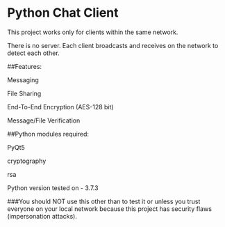 # Python Chat Client

This project works only for clients within the same network.

There is no server. Each client broadcasts and receives on the network to detect each other.

##Features:

Messaging

File Sharing

End-To-End Encryption (AES-128 bit)

Message/File Verification


##Python modules required:

PyQt5

cryptography

rsa


Python version tested on - 3.7.3

###You should NOT use this other than to test it or unless you trust everyone on your local network because this project has security flaws (impersonation attacks).
